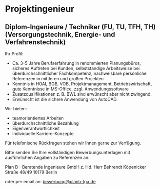 # Projektingenieur
## Diplom-Ingenieure / Techniker (FU, TU, TFH, TH) (Versorgungstechnik, Energie- und Verfahrenstechnik)

Ihr Profil:
- Ca. 3-5 Jahre Berufserfahrung in renommierten Planungsbüros, sicheres Auftreten bei Kunden, selbstständige Arbeitsweise bei überdurchschnittlicher Fachkompetenz, nachweisbare persönliche Referenzen in mittleren und großen Projekten
- Kenntnis in HOAI, BGB, VOB, Projektmanagement, Betriebswirtschaft, gute Kenntnisse in MS-Office, zzgl. Anwendungssoftware
- Zusatzqualifikationen z. B. BWL sind erwünscht aber nicht zwingend.
- Erwünscht ist die sichere Anwendung von AutoCAD.

Wir bieten:
- teamorientiertes Arbeiten
- überdurchschnittliche Bezahlung
- Eigenverantwortlichkeit
- individuelle Karriere-Konzepte

Für telefonische Rückfragen stehen wir Ihnen gerne zur Verfügung.

Bitte senden Sie Ihre vollständigen Bewerbungsunterlagen mit ausführlichen Angaben zu Referenzen an:

Plan B - Beratende Ingenieure GmbH
z. Hd. Herr Behrendt
Köpenicker Straße 48/49
10179 Berlin

oder per email an: bewerbung@planb-tga.de
